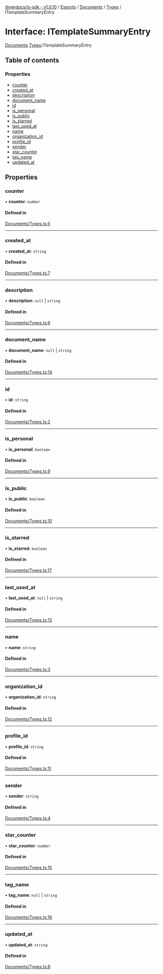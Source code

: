 [@verdocs/js-sdk - v1.0.10](../README.md) / [Exports](../modules.md) / [Documents](../modules/Documents.md) / [Types](../modules/Documents.Types.md) / ITemplateSummaryEntry

# Interface: ITemplateSummaryEntry

[Documents](../modules/Documents.md).[Types](../modules/Documents.Types.md).ITemplateSummaryEntry

## Table of contents

### Properties

- [counter](Documents.Types.ITemplateSummaryEntry.md#counter)
- [created_at](Documents.Types.ITemplateSummaryEntry.md#created_at)
- [description](Documents.Types.ITemplateSummaryEntry.md#description)
- [document_name](Documents.Types.ITemplateSummaryEntry.md#document_name)
- [id](Documents.Types.ITemplateSummaryEntry.md#id)
- [is_personal](Documents.Types.ITemplateSummaryEntry.md#is_personal)
- [is_public](Documents.Types.ITemplateSummaryEntry.md#is_public)
- [is_starred](Documents.Types.ITemplateSummaryEntry.md#is_starred)
- [last_used_at](Documents.Types.ITemplateSummaryEntry.md#last_used_at)
- [name](Documents.Types.ITemplateSummaryEntry.md#name)
- [organization_id](Documents.Types.ITemplateSummaryEntry.md#organization_id)
- [profile_id](Documents.Types.ITemplateSummaryEntry.md#profile_id)
- [sender](Documents.Types.ITemplateSummaryEntry.md#sender)
- [star_counter](Documents.Types.ITemplateSummaryEntry.md#star_counter)
- [tag_name](Documents.Types.ITemplateSummaryEntry.md#tag_name)
- [updated_at](Documents.Types.ITemplateSummaryEntry.md#updated_at)

## Properties

### counter

• **counter**: `number`

#### Defined in

[Documents/Types.ts:5](https://github.com/Verdocs/js-sdk/blob/main/src/Documents/Types.ts#L5)

___

### created\_at

• **created\_at**: `string`

#### Defined in

[Documents/Types.ts:7](https://github.com/Verdocs/js-sdk/blob/main/src/Documents/Types.ts#L7)

___

### description

• **description**: ``null`` \| `string`

#### Defined in

[Documents/Types.ts:6](https://github.com/Verdocs/js-sdk/blob/main/src/Documents/Types.ts#L6)

___

### document\_name

• **document\_name**: ``null`` \| `string`

#### Defined in

[Documents/Types.ts:14](https://github.com/Verdocs/js-sdk/blob/main/src/Documents/Types.ts#L14)

___

### id

• **id**: `string`

#### Defined in

[Documents/Types.ts:2](https://github.com/Verdocs/js-sdk/blob/main/src/Documents/Types.ts#L2)

___

### is\_personal

• **is\_personal**: `boolean`

#### Defined in

[Documents/Types.ts:9](https://github.com/Verdocs/js-sdk/blob/main/src/Documents/Types.ts#L9)

___

### is\_public

• **is\_public**: `boolean`

#### Defined in

[Documents/Types.ts:10](https://github.com/Verdocs/js-sdk/blob/main/src/Documents/Types.ts#L10)

___

### is\_starred

• **is\_starred**: `boolean`

#### Defined in

[Documents/Types.ts:17](https://github.com/Verdocs/js-sdk/blob/main/src/Documents/Types.ts#L17)

___

### last\_used\_at

• **last\_used\_at**: ``null`` \| `string`

#### Defined in

[Documents/Types.ts:13](https://github.com/Verdocs/js-sdk/blob/main/src/Documents/Types.ts#L13)

___

### name

• **name**: `string`

#### Defined in

[Documents/Types.ts:3](https://github.com/Verdocs/js-sdk/blob/main/src/Documents/Types.ts#L3)

___

### organization\_id

• **organization\_id**: `string`

#### Defined in

[Documents/Types.ts:12](https://github.com/Verdocs/js-sdk/blob/main/src/Documents/Types.ts#L12)

___

### profile\_id

• **profile\_id**: `string`

#### Defined in

[Documents/Types.ts:11](https://github.com/Verdocs/js-sdk/blob/main/src/Documents/Types.ts#L11)

___

### sender

• **sender**: `string`

#### Defined in

[Documents/Types.ts:4](https://github.com/Verdocs/js-sdk/blob/main/src/Documents/Types.ts#L4)

___

### star\_counter

• **star\_counter**: `number`

#### Defined in

[Documents/Types.ts:15](https://github.com/Verdocs/js-sdk/blob/main/src/Documents/Types.ts#L15)

___

### tag\_name

• **tag\_name**: ``null`` \| `string`

#### Defined in

[Documents/Types.ts:16](https://github.com/Verdocs/js-sdk/blob/main/src/Documents/Types.ts#L16)

___

### updated\_at

• **updated\_at**: `string`

#### Defined in

[Documents/Types.ts:8](https://github.com/Verdocs/js-sdk/blob/main/src/Documents/Types.ts#L8)
